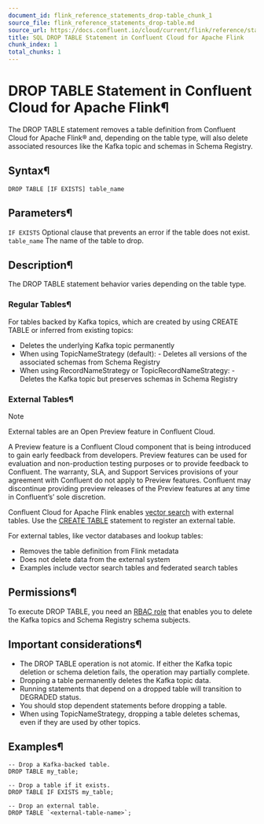 ```yaml
---
document_id: flink_reference_statements_drop-table_chunk_1
source_file: flink_reference_statements_drop-table.md
source_url: https://docs.confluent.io/cloud/current/flink/reference/statements/drop-table.html
title: SQL DROP TABLE Statement in Confluent Cloud for Apache Flink
chunk_index: 1
total_chunks: 1
---
```


# DROP TABLE Statement in Confluent Cloud for Apache Flink¶

The DROP TABLE statement removes a table definition from Confluent Cloud for Apache Flink® and, depending on the table type, will also delete associated resources like the Kafka topic and schemas in Schema Registry.

## Syntax¶

    DROP TABLE [IF EXISTS] table_name

## Parameters¶

`IF EXISTS`
    Optional clause that prevents an error if the table does not exist.
`table_name`
    The name of the table to drop.

## Description¶

The DROP TABLE statement behavior varies depending on the table type.

### Regular Tables¶

For tables backed by Kafka topics, which are created by using CREATE TABLE or inferred from existing topics:

* Deletes the underlying Kafka topic permanently
* When using TopicNameStrategy (default): \- Deletes all versions of the associated schemas from Schema Registry
* When using RecordNameStrategy or TopicRecordNameStrategy: \- Deletes the Kafka topic but preserves schemas in Schema Registry

### External Tables¶

Note

External tables are an Open Preview feature in Confluent Cloud.

A Preview feature is a Confluent Cloud component that is being introduced to gain early feedback from developers. Preview features can be used for evaluation and non-production testing purposes or to provide feedback to Confluent. The warranty, SLA, and Support Services provisions of your agreement with Confluent do not apply to Preview features. Confluent may discontinue providing preview releases of the Preview features at any time in Confluent’s’ sole discretion.

Confluent Cloud for Apache Flink enables [vector search](../../../ai/external-tables/vector-search.html#flink-sql-vector-search) with external tables. Use the [CREATE TABLE](create-table.html#flink-sql-create-table) statement to register an external table.

For external tables, like vector databases and lookup tables:

* Removes the table definition from Flink metadata
* Does not delete data from the external system
* Examples include vector search tables and federated search tables

## Permissions¶

To execute DROP TABLE, you need an [RBAC role](../../../security/access-control/rbac/predefined-rbac-roles.html#cloud-rbac-roles) that enables you to delete the Kafka topics and Schema Registry schema subjects.

## Important considerations¶

* The DROP TABLE operation is not atomic. If either the Kafka topic deletion or schema deletion fails, the operation may partially complete.
* Dropping a table permanently deletes the Kafka topic data.
* Running statements that depend on a dropped table will transition to DEGRADED status.
* You should stop dependent statements before dropping a table.
* When using TopicNameStrategy, dropping a table deletes schemas, even if they are used by other topics.

## Examples¶

    -- Drop a Kafka-backed table.
    DROP TABLE my_table;

    -- Drop a table if it exists.
    DROP TABLE IF EXISTS my_table;

    -- Drop an external table.
    DROP TABLE `<external-table-name>`;
